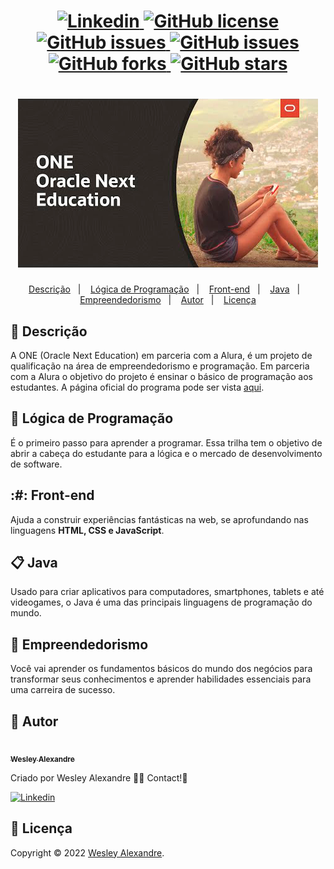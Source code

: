 <h1 align="center">
  <a href="https://www.linkedin.com/in/wesley-alexandre-393044240/">
    <img alt="Linkedin" src="https://img.shields.io/badge/-Wesley%20Alexandre-29B6D1?label=Linkedin&logo=linkedin&style=flat-square">
  </a>
  <a href="https://github.com/wesleyarm/alura-oracle-next-education/blob/main/.github/LICENSE.txt">
    <img alt="GitHub license" src="https://img.shields.io/github/license/nagatingg/nlw05_plantmanager?logo=mint&style=flat-square">
  </a>
  <a href="https://github.com/wesleyarm/alura-oracle-next-education/issues">
    <img alt="GitHub issues" src="https://img.shields.io/github/issues/nagatingg/nlw05_plantmanager?color=29B6D1&style=flat-square">
  </a>
  <a href="https://github.com/wesleyarm/alura-oracle-next-education/issues?q=is%3Aissue+is%3Aclosed">
    <img alt="GitHub issues" src="https://badgen.net/github/closed-issues/nagatingg/nlw05_plantmanager?color=29B6D1&style=flat-square">
  </a>
  <a href="https://github.com/wesleyarm/alura-oracle-next-education/network">
    <img alt="GitHub forks" src="https://img.shields.io/github/forks/nagatingg/nlw05_plantmanager?color=29B6D1&style=flat-square">
  </a>
  <a href="https://github.com/wesleyarm/alura-oracle-next-education/stargazers">
    <img alt="GitHub stars" src="https://img.shields.io/github/stars/nagatingg/nlw05_plantmanager?color=29B6D1&style=flat-square">
  </a>
</h1>
<h1 align="center">
<img src="img/vd03-next-education1.jpg" />
</h1>
<p align="center">
  <a href="#page_facing_up-descrição">Descrição</a>&nbsp;&nbsp;&nbsp;|&nbsp;&nbsp;&nbsp;
  <a href="#art-Layout">Lógica de Programação</a>&nbsp;&nbsp;&nbsp;|&nbsp;&nbsp;&nbsp;
  <a href="#-tecnologias">
Front-end</a>&nbsp;&nbsp;&nbsp;|&nbsp;&nbsp;&nbsp;
  <a href="#clipboard-Funcionalidades">Java</a>&nbsp;&nbsp;&nbsp;|&nbsp;&nbsp;&nbsp;
  <a href="#closed_book-instalação">Empreendedorismo</a>&nbsp;&nbsp;&nbsp;|&nbsp;&nbsp;&nbsp;
  <a href="#man-Autor">Autor</a>&nbsp;&nbsp;&nbsp;|&nbsp;&nbsp;&nbsp;
  <a href="#memo-Licença">Licença</a>
</p>

## :page_facing_up: Descrição
A ONE (Oracle Next Education) em parceria com a Alura, é um projeto de qualificação na área de empreendedorismo e programação.
Em parceria com a Alura o objetivo do projeto é ensinar o básico de programação aos estudantes.
A página oficial do programa pode ser vista <a href="https://www.alura.com.br/oracle-next-education">aqui<a>.

## :art: Lógica de Programação
É o primeiro passo para aprender a programar. Essa trilha tem o objetivo de abrir a cabeça do estudante para a lógica e o mercado de desenvolvimento de software.

## :#: Front-end
Ajuda a construir experiências fantásticas na web, se aprofundando nas linguagens <b>HTML, CSS e JavaScript</b>.

## :clipboard: Java
Usado para criar aplicativos para computadores, smartphones, tablets e até videogames, o Java é uma das principais linguagens de programação do mundo.


## :closed_book: Empreendedorismo
Você vai aprender os fundamentos básicos do mundo dos negócios para transformar seus conhecimentos e aprender habilidades essenciais para uma carreira de sucesso.

## :man: Autor

<a href="https://github.com/wesleyarm">
 <img src="https://avatars.githubusercontent.com/u/103395674?v=4" width="70px;" alt=""/>
 <br />
 <sub><b>Wesley Alexandre</b></sub>
</a>


Criado por Wesley Alexandre :wave::wave: Contact!🚀

<a href="https://www.linkedin.com/in/wesley-alexandre-393044240/">
  <img alt="Linkedin" src="https://img.shields.io/badge/-Wesley%20Alexandre-29B6D1?label=Linkedin&logo=linkedin&style=flat-square">
</a>


## :memo: Licença

Copyright © 2022 [Wesley Alexandre](https://github.com/wesleyarm).<br />
